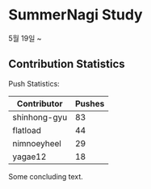 # SummerNagi Study

5월 19일 ~ 

## Contribution Statistics

Push Statistics:

| Contributor | Pushes |
| ----------- | ------ |
| shinhong-gyu | 83 |
| flatload | 44 |
| nimnoeyheel | 29 |
| yagae12 | 18 |

Some concluding text.
